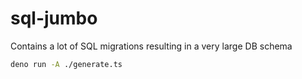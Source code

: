 # sql-jumbo
Contains a lot of SQL migrations resulting in a very large DB schema

```bash
deno run -A ./generate.ts
```
